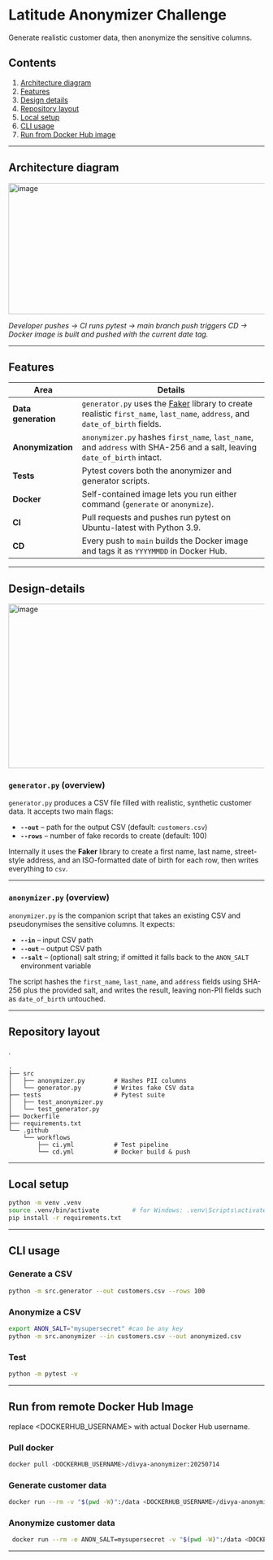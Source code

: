 # Latitude Anonymizer Challenge

Generate realistic customer data, then anonymize the sensitive columns.

## Contents

1. [Architecture diagram](#architecture-diagram)  
2. [Features](#features)
3. [Design details](#design-details)  
4. [Repository layout](#repository-layout)  
5. [Local setup](#local-setup)  
6. [CLI usage](#cli-usage)
7. [Run from Docker Hub image](#run-from-docker-hub-image)  


---

## Architecture diagram

<img width="764" height="258" alt="image" src="https://github.com/user-attachments/assets/2baf82bb-fa47-4d6e-9576-c478a04cad0c" />



*Developer pushes → CI runs pytest → main branch push triggers CD → Docker image is built and pushed with the current date tag.*

---

## Features

| Area            | Details                                                                                 |
|-----------------|-----------------------------------------------------------------------------------------|
| **Data generation** | `generator.py` uses the [Faker](https://faker.readthedocs.io/) library to create realistic `first_name`, `last_name`, `address`, and `date_of_birth` fields.|
| **Anonymization**  | `anonymizer.py` hashes `first_name`, `last_name`, and `address` with SHA-256 and a salt, leaving `date_of_birth` intact.|
| **Tests**          | Pytest covers both the anonymizer and generator scripts.                           |
| **Docker**         | Self-contained image lets you run either command (`generate` or `anonymize`).         |
| **CI**             | Pull requests and pushes run pytest on Ubuntu-latest with Python 3.9.                 |
| **CD**             | Every push to `main` builds the Docker image and tags it as `YYYYMMDD` in Docker Hub. |

---
## Design-details

<img width="761" height="324" alt="image" src="https://github.com/user-attachments/assets/bb0049bf-2bd6-4303-a8d5-08bbef0d1983" />

### `generator.py` (overview)

`generator.py` produces a CSV file filled with realistic, synthetic customer data.  It accepts two main flags:

* **`--out`** – path for the output CSV (default: `customers.csv`)  
* **`--rows`** – number of fake records to create (default: 100)  

Internally it uses the **Faker** library to create a first name, last name, street-style address, and an ISO-formatted date of birth for each row, then writes everything to  `csv`.

---

### `anonymizer.py` (overview)

`anonymizer.py` is the companion script that takes an existing CSV and pseudonymises the sensitive columns.  It expects:

* **`--in`** – input CSV path  
* **`--out`** – output CSV path  
* **`--salt`** – (optional) salt string; if omitted it falls back to the `ANON_SALT` environment variable  

The script  hashes the `first_name`, `last_name`, and `address` fields using SHA-256 plus the provided salt, and writes the result, leaving non-PII fields such as `date_of_birth` untouched.  

---
## Repository layout
.
```text
.
├── src
│   ├── anonymizer.py        # Hashes PII columns
│   └── generator.py         # Writes fake CSV data
├── tests                    # Pytest suite
│   ├── test_anonymizer.py
│   └── test_generator.py
├── Dockerfile
├── requirements.txt
└── .github
    └── workflows
        ├── ci.yml           # Test pipeline
        └── cd.yml           # Docker build & push
```
---
## Local setup

```bash
python -m venv .venv
source .venv/bin/activate         # for Windows: .venv\Scripts\activate
pip install -r requirements.txt
```
---
## CLI usage

### Generate a CSV
```bash
python -m src.generator --out customers.csv --rows 100
```

### Anonymize a CSV
```bash
export ANON_SALT="mysupersecret" #can be any key
python -m src.anonymizer --in customers.csv --out anonymized.csv
```

### Test 
```bash
python -m pytest -v
```
---
## Run from remote Docker Hub Image
replace <DOCKERHUB_USERNAME> with actual Docker Hub username.

### Pull docker 
```bash
docker pull <DOCKERHUB_USERNAME>/divya-anonymizer:20250714
```
### Generate customer data 
```bash
docker run --rm -v "$(pwd -W)":/data <DOCKERHUB_USERNAME>/divya-anonymizer:20250714 generate --out /data/customer.csv --rows 100 
```
### Anonymize customer data 
```bash
 docker run --rm -e ANON_SALT=mysupersecret -v "$(pwd -W)":/data <DOCKERHUB_USERNAME>/divya-anonymizer:20250714 anonymize --in /data/customer.csv --out /data/anon_data.csv
```





---
